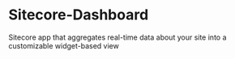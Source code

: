 Sitecore-Dashboard
==================

Sitecore app that aggregates real-time data about your site into a customizable widget-based view
